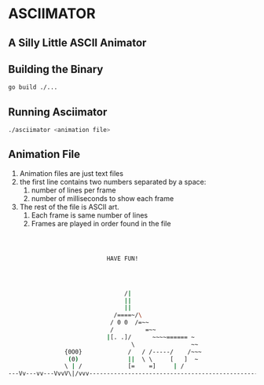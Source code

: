 # ASCIIMATOR #

## A Silly Little ASCII Animator ##

## Building the Binary ##

```bash
go build ./...
```

## Running Asciimator ##

```bash
./asciimator <animation file>

```

## Animation File ##

   1. Animation files are just text files
   2. the first line contains two numbers separated by a space:
      1. number of lines per frame
      2. number of milliseconds to show each frame
   3. The rest of the file is ASCII art.
      1. Each frame is same number of lines
      2. Frames are played in order found in the file

```bash



                            HAVE FUN!




                                 /|
                                 ||
                                 ||
                              /====~/\
                             / 0 0  /=~~
                             /         =~~
                            |[. .]/      ~~~~====== ~
                                   \                ~~
                {0O0}             /   / /-----/    /~~~
                 (0)              ||  \ \     [   ]  ~
                \ | /             [=    =]     | /
---Vv---vv---VvvV\|/vvv---------------------------------------------------
```
